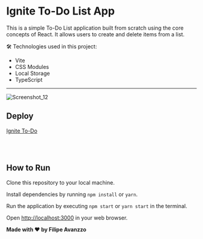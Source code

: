 

<h1>Ignite To-Do List App</h1>


<p>This is a simple To-Do List application built from scratch using the core concepts of React. It allows users to create and delete items from a list.</p>

🛠️ Technologies used in this project:

<ul>
<li>Vite</li>
<li>CSS Modules</li>
<li>Local Storage</li>
<li>TypeScript</li>
</ul>
<hr>

<div> 

![Screenshot_12](https://user-images.githubusercontent.com/109238541/231268047-4bacc302-b243-40aa-b00b-752b288e0051.png)

</div>


<h2> Deploy </h2>
<a href="https://ignite-todoapp.netlify.app">Ignite To-Do</a>

<br></br>
<h2> How to Run </h2>

<p>Clone this repository to your local machine.</p>
<p>Install dependencies by running <code>npm install</code> or <code>yarn</code>.</p>
<p>Run the application by executing <code>npm start</code> or <code>yarn start</code> in the terminal.</p>
<p>Open <a href="http://localhost:3000">http://localhost:3000</a> in your web browser.</p>

<strong>Made with ❤️ by Filipe Avanzzo </strong>
